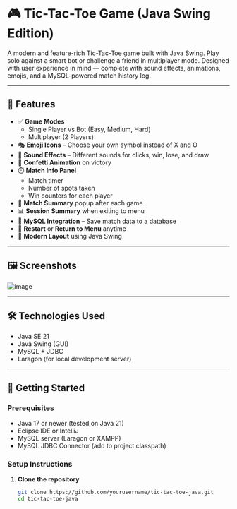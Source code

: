 # 🎮 Tic-Tac-Toe Game (Java Swing Edition)

A modern and feature-rich Tic-Tac-Toe game built with Java Swing. Play solo against a smart bot or challenge a friend in multiplayer mode. Designed with user experience in mind — complete with sound effects, animations, emojis, and a MySQL-powered match history log.

---

## 🧩 Features

- ✅ **Game Modes**
  - Single Player vs Bot (Easy, Medium, Hard)
  - Multiplayer (2 Players)
- 🎭 **Emoji Icons** – Choose your own symbol instead of X and O
- 🎵 **Sound Effects** – Different sounds for clicks, win, lose, and draw
- 🎉 **Confetti Animation** on victory
- ⏱️ **Match Info Panel**
  - Match timer
  - Number of spots taken
  - Win counters for each player
- 🧾 **Match Summary** popup after each game
- 📊 **Session Summary** when exiting to menu
- 💾 **MySQL Integration** – Save match data to a database
- 🔁 **Restart** or **Return to Menu** anytime
- 🎨 **Modern Layout** using Java Swing

---

## 🖼️ Screenshots

![image](https://github.com/user-attachments/assets/03acf74c-de05-4892-a1b1-18c7514480dd)

---

## 🛠️ Technologies Used

- Java SE 21
- Java Swing (GUI)
- MySQL + JDBC
- Laragon (for local development server)

---

## 🚀 Getting Started

### Prerequisites

- Java 17 or newer (tested on Java 21)
- Eclipse IDE or IntelliJ
- MySQL server (Laragon or XAMPP)
- MySQL JDBC Connector (add to project classpath)

### Setup Instructions

1. **Clone the repository**
   ```bash
   git clone https://github.com/yourusername/tic-tac-toe-java.git
   cd tic-tac-toe-java
